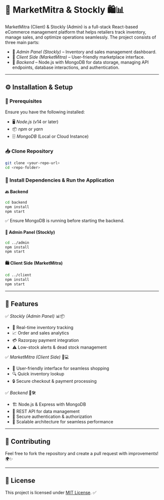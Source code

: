 # 🚀 MarketMitra & Stockly 🛍📊

MarketMitra (Client) & Stockly (Admin) is a full-stack React-based eCommerce management platform that helps retailers track inventory, manage sales, and optimize operations seamlessly. The project consists of three main parts:

- 🏪 *Admin Panel (Stockly)* – Inventory and sales management dashboard.
- 🛒 *Client Side (MarketMitra)* – User-friendly marketplace interface.
- 🔗 *Backend* – Node.js with MongoDB for data storage, managing API endpoints, database interactions, and authentication.

---

## ⚙ Installation & Setup

### 🔧 Prerequisites
Ensure you have the following installed:
- 🖥 *Node.js* (v14 or later)
- 📦 *npm* or *yarn*
- 🗄 *MongoDB* (Local or Cloud Instance)

### 📥 Clone Repository
```sh
git clone <your-repo-url>
cd <repo-folder>
```

### 🚀 Install Dependencies & Run the Application

#### 🔙 Backend
```sh
cd backend
npm install
npm start
```
✅ Ensure MongoDB is running before starting the backend.

#### 🏢 Admin Panel (Stockly)
```sh
cd ../admin
npm install
npm start
```

#### 🛍 Client Side (MarketMitra)
```sh
cd ../client
npm install
npm start
```

---

## 🌟 Features

✅ *Stockly (Admin Panel)* 📊📦
- 📡 Real-time inventory tracking
- 📈 Order and sales analytics
- 💳 Razorpay payment integration
- ⚠ Low-stock alerts & dead stock management

✅ *MarketMitra (Client Side)* 🛒💻
- 🎯 User-friendly interface for seamless shopping
- 🔍 Quick inventory lookup
- 🔒 Secure checkout & payment processing

✅ *Backend* 🔗🛠
- 🏗 Node.js & Express with MongoDB
- 🔄 REST API for data management
- 🔐 Secure authentication & authorization
- 🚀 Scalable architecture for seamless performance

---

## 🤝 Contributing
Feel free to fork the repository and create a pull request with improvements! 🌍✨

---

## 📜 License
This project is licensed under [MIT License](LICENSE). ✅
